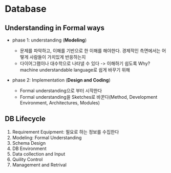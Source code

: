 # Database

## Understanding in Formal ways
* phase 1: understanding (**Modeling**)
  * 문제를 파악하고, 이해를 기반으로 한 이해를 해야한다. 경제적인 측면에서는 어떻게 사람들이 가치있게 반응하는지
  * 다이어그램이나 대수학으로 나타낼 수 있다 -> 이해하기 쉽도록 Why? machine understandable language로 쉽게 바꾸기 위해

* phase 2: Implementation (**Design and Coding**)
  * Formal understanding으로 부터 시작한다
  * Formal understanding을 Sketches로 바꾼다(Method, Development Environment, Architectures, Modules)


## DB Lifecycle
1. Requirement Equipment: 필요로 하는 정보를 수집한다
2. Modeling: Formal Understanding
3. Schema Design
4. DB Environment
5. Data collection and Input
6. Quility Control
7. Management and Retrival
